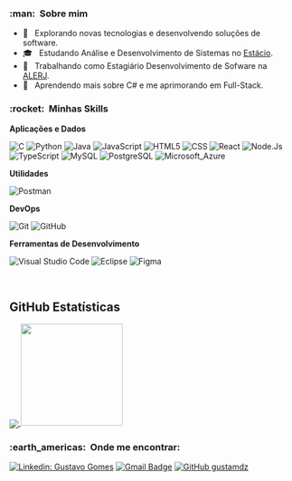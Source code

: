 <h3> :man: &nbsp;Sobre mim </h3>

- 🤔 &nbsp; Explorando novas tecnologias e desenvolvendo soluções de software.
- 🎓 &nbsp; Estudando Análise e Desenvolvimento de Sistemas no <a href="https://estacio.br/">Estácio</a>.
- 💼 &nbsp; Trabalhando como Estagiário Desenvolvimento de Sofware na <a href="https://www.alerj.rj.gov.br/">ALERJ</a>.
- 🌱 &nbsp; Aprendendo mais sobre C# e me aprimorando em Full-Stack.

<h3> :rocket: &nbsp;Minhas Skills </h3>

**Aplicações e Dados**

  ![C](https://img.shields.io/badge/C-333333?style=flat&logo=C&logoColor=007396)
  ![Python](https://img.shields.io/badge/Python-333333?style=flat&logo=Python&logoColor=007396)
  ![Java](https://img.shields.io/badge/java-333333?style=flate&logo=java&logoColor=white)
  ![JavaScript](https://img.shields.io/badge/-JavaScript-333333?style=flat&logo=javascript)
  ![HTML5](https://img.shields.io/badge/-HTML5-333333?style=flat&logo=HTML5)
  ![CSS](https://img.shields.io/badge/-CSS-333333?style=flat&logo=CSS3&logoColor=1572B6)
  ![React](https://img.shields.io/badge/-React-333333?style=flat&logo=react)
  ![Node.Js](https://img.shields.io/badge/Node.js-333333?style=flat&logo=Node.js&logoColor=007396)
  ![TypeScript](https://img.shields.io/badge/TypeScript-333333?style=flat&logo=Typescript&logoColor=007396)
  ![MySQL](https://img.shields.io/badge/-MySQL-333333?style=flat&logo=mysql)
  ![PostgreSQL](https://img.shields.io/badge/PostgreSQL-333333?style=flat&logo=Postgresql&logoColor=007396)
  ![Microsoft_Azure](https://img.shields.io/badge/Microsoft_Azure-333333?style=flat&logo=MicrosoftAzure&logoColor=007396)

**Utilidades**

  ![Postman](https://img.shields.io/badge/-Postman-333333?style=flat&logo=postman)

**DevOps**

  ![Git](https://img.shields.io/badge/-Git-333333?style=flat&logo=git)
  ![GitHub](https://img.shields.io/badge/-GitHub-333333?style=flat&logo=github)

**Ferramentas de Desenvolvimento**

  ![Visual Studio Code](https://img.shields.io/badge/-Visual%20Studio%20Code-333333?style=flat&logo=visual-studio-code&logoColor=007ACC)
  ![Eclipse](https://img.shields.io/badge/-Eclipse-333333?style=flat&logo=eclipse-ide&logoColor=2C2255)
  ![Figma](https://img.shields.io/badge/-Figma-333333?style=flat&logo=figma&logoColor=007ACC)


<br/>

## **GitHub Estatísticas**

<a href="https://github.com/gustamdz">
  <img align="center" src="https://github-readme-stats.vercel.app/api/top-langs/?username=gustamdz&theme=dracula&hide_langs_below=1" />
</a>

<a href="https://github.com/gustamdz">
  <img height="180em" src="https://github-readme-stats.vercel.app/api?username=gustamdz&theme=dracula&show_icons=true" />
</a>

<br/>

<h3> :earth_americas: &nbsp;Onde me encontrar: </h3> 

[![Linkedin: Gustavo Gomes](https://img.shields.io/badge/-Gustavo_Gomes-blue?style=flat-square&logo=Linkedin&logoColor=white&link=https://www.linkedin.com/in/gustavo-gomes-1883731b2/)](https://www.linkedin.com/in/gustavo-gomes-1883731b2/)
[![Gmail Badge](https://img.shields.io/badge/-Gustavo_Gomes-006bed?style=flat-square&logo=Gmail&logoColor=white&link=mailto:gustavogalmeida7@gmail.com)](mailto:gustavogalmeida7@gmail.com)
[![GitHub gustamdz]( https://img.shields.io/github/followers/gustamdz?label=follow&style=social)](https://github.com/gustamdz)
